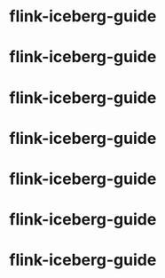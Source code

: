 # flink-iceberg-guide
# flink-iceberg-guide
# flink-iceberg-guide
# flink-iceberg-guide
# flink-iceberg-guide
# flink-iceberg-guide
# flink-iceberg-guide
